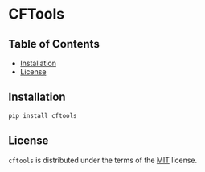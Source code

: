 # CFTools

## Table of Contents

- [Installation](#installation)
- [License](#license)

## Installation

```console
pip install cftools
```

## License

`cftools` is distributed under the terms of the [MIT](https://spdx.org/licenses/MIT.html) license.
